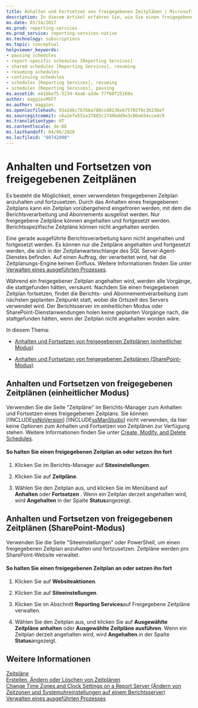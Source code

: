 ```yaml
---
title: Anhalten und Fortsetzen von freigegebenen Zeitplänen | Microsoft-Dokumentation
description: In diesem Artikel erfahren Sie, wie Sie einen freigegebenen Zeitplan, der verwendet aber nicht ausgeführt wird, anhalten und fortsetzen. Sie können im einheitlichen Modus oder im SharePoint-Modus anhalten und fortsetzen.
ms.date: 03/14/2017
ms.prod: reporting-services
ms.prod_service: reporting-services-native
ms.technology: subscriptions
ms.topic: conceptual
helpviewer_keywords:
- pausing schedules
- report-specific schedules [Reporting Services]
- shared schedules [Reporting Services], resuming
- resuming schedules
- continuing schedules
- schedules [Reporting Services], resuming
- schedules [Reporting Services], pausing
ms.assetid: e416be75-5234-4aa6-a3de-77f60f25169a
author: maggiesMSFT
ms.author: maggies
ms.openlocfilehash: 93a24bc7b76ba780ccd8136eb75702f8c3b236ef
ms.sourcegitcommit: c6a2efe551e37883c1749bdd9e3c06eb54ccedc9
ms.translationtype: HT
ms.contentlocale: de-DE
ms.lasthandoff: 04/06/2020
ms.locfileid: "80742098"
---
```

# <a name="pause-and-resume-shared-schedules"></a>Anhalten und Fortsetzen von freigegebenen Zeitplänen
  Es besteht die Möglichkeit, einen verwendeten freigegebenen Zeitplan anzuhalten und fortzusetzen. Durch das Anhalten eines freigegebenen Zeitplans kann ein Zeitplan vorübergehend eingefroren werden, mit dem die Berichtsverarbeitung und Abonnements ausgelöst werden. Nur freigegebene Zeitpläne können angehalten und fortgesetzt werden. Berichtsspezifische Zeitpläne können nicht angehalten werden.  
  
 Eine gerade ausgeführte Berichtsverarbeitung kann nicht angehalten und fortgesetzt werden. Es können nur die Zeitpläne angehalten und fortgesetzt werden, die sich in der Zeitplanwarteschlange des SQL Server-Agent-Dienstes befinden. Auf einen Auftrag, der verarbeitet wird, hat die Zeitplanungs-Engine keinen Einfluss. Weitere Informationen finden Sie unter [Verwalten eines ausgeführten Prozesses](../../reporting-services/subscriptions/manage-a-running-process.md).  
  
 Während ein freigegebener Zeitplan angehalten wird, werden alle Vorgänge, die stattgefunden hätten, versäumt. Nachdem Sie einen freigegebenen Zeitplan fortsetzen, findet die Berichts- und Abonnementverarbeitung zum nächsten geplanten Zeitpunkt statt, wobei die Ortszeit des Servers verwendet wird. Der Berichtsserver im einheitlichen Modus oder SharePoint-Dienstanwendungen holen keine geplanten Vorgänge nach, die stattgefunden hätten, wenn der Zeitplan nicht angehalten worden wäre.  
  
 In diesem Thema:  
  
-   [Anhalten und Fortsetzen von freigegebenen Zeitplänen (einheitlicher Modus)](#bkmk_native)  
  
-   [Anhalten und Fortsetzen von freigegebenen Zeitplänen (SharePoint-Modus)](#bkmk_sharepoint)  
  
##  <a name="pause-and-resume-shared-schedules-native-mode"></a><a name="bkmk_native"></a> Anhalten und Fortsetzen von freigegebenen Zeitplänen (einheitlicher Modus)  
 Verwenden Sie die Seite "Zeitpläne" im Berichts-Manager zum Anhalten und Fortsetzen eines freigegebenen Zeitplans. Sie können [!INCLUDE[ssNoVersion](../../includes/ssnoversion-md.md)] [!INCLUDE[ssManStudio](../../includes/ssmanstudio-md.md)] nicht verwenden, da hier keine Optionen zum Anhalten und Fortsetzen von Zeitplänen zur Verfügung stehen. Weitere Informationen finden Sie unter [Create, Modify, and Delete Schedules](../../reporting-services/subscriptions/create-modify-and-delete-schedules.md).  
  
#### <a name="to-pause-or-resume-a-shared-schedule"></a>So halten Sie einen freigegebenen Zeitplan an oder setzen ihn fort  
  
1.  Klicken Sie im Berichts-Manager auf **Siteeinstellungen**.  
  
2.  Klicken Sie auf **Zeitpläne**.  
  
3.  Wählen Sie den Zeitplan aus, und klicken Sie im Menüband auf **Anhalten** oder **Fortsetzen** . Wenn ein Zeitplan derzeit angehalten wird, wird **Angehalten** in der Spalte **Status**angezeigt.  
  
##  <a name="pause-and-resume-shared-schedules-sharepoint-mode"></a><a name="bkmk_sharepoint"></a> Anhalten und Fortsetzen von freigegebenen Zeitplänen (SharePoint-Modus)  
 Verwenden Sie die Seite "Siteeinstellungen" oder PowerShell, um einen freigegebenen Zeitplan anzuhalten und fortzusetzen. Zeitpläne werden pro SharePoint-Website verwaltet.  
  
#### <a name="to-pause-or-resume-a-shared-schedule"></a>So halten Sie einen freigegebenen Zeitplan an oder setzen ihn fort  
  
1.  Klicken Sie auf **Websiteaktionen**.  
  
2.  Klicken Sie auf **Siteeinstellungen**.  
  
3.  Klicken Sie im Abschnitt **Reporting Services**auf Freigegebene Zeitpläne verwalten.  
  
4.  Wählen Sie den Zeitplan aus, und klicken Sie auf **Ausgewählte Zeitpläne anhalten** oder **Ausgewählte Zeitpläne ausführen**. Wenn ein Zeitplan derzeit angehalten wird, wird **Angehalten** in der Spalte **Status**angezeigt.  
  
## <a name="see-also"></a>Weitere Informationen  
 [Zeitpläne](../../reporting-services/subscriptions/schedules.md)   
 [Erstellen, Ändern oder Löschen von Zeitplänen](../../reporting-services/subscriptions/create-modify-and-delete-schedules.md)   
 [Change Time Zones and Clock Settings on a Report Server (Ändern von Zeitzonen und Systemuhreinstellungen auf einem Berichtsserver)](../../reporting-services/subscriptions/change-time-zones-and-clock-settings-on-a-report-server.md)   
 [Verwalten eines ausgeführten Prozesses](../../reporting-services/subscriptions/manage-a-running-process.md)  
  
  
